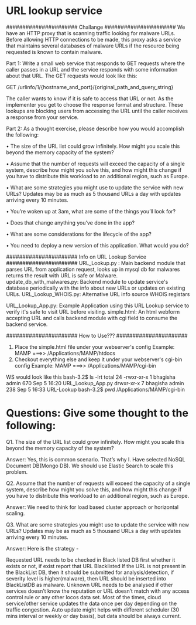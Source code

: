 # URL lookup service 

######################
Challange
######################
We have an HTTP proxy that is scanning traffic looking for malware URLs. Before allowing HTTP connections to be made, 
this proxy asks a service that maintains several databases of malware URLs if the resource being requested is known to 
contain malware.

Part 1: Write a small web service that responds to GET requests where the caller passes in a URL and the service responds
 with some information about that URL. The GET requests would look like this:

  GET /urlinfo/1/{hostname_and_port}/{original_path_and_query_string}

The caller wants to know if it is safe to access that URL or not. As the implementer you get to choose the response format 
and structure. These lookups are blocking users from accessing the URL until the caller receives a response from your service. 
  
Part 2: As a thought exercise, please describe how you would accomplish the following:

• The size of the URL list could grow infinitely. How might you scale this beyond the memory capacity of the system? 

• Assume that the number of requests will exceed the capacity of a single system, describe how might you solve this, 
and how might this change if you have to distribute this workload to an additional region, such as Europe. 

• What are some strategies you might use to update the service with new URLs? Updates may be as much as 5 thousand URLs 
a day with updates arriving every 10 minutes.

• You’re woken up at 3am, what are some of the things you’ll look for?

• Does that change anything you’ve done in the app?

• What are some considerations for the lifecycle of the app?

• You need to deploy a new version of this application. What would you do?

######################
Info on URL Lookup Service
######################
URL_Lookup.py : Main backend module that parses URL from application request, looks up in mysql db for malwares
                returns the result with URL is safe or Malware.
update_db_with_malwares.py: Backend module to update service's database periodically with the info about new URLs or 
                updates on existing URLs.
URL_Lookup_WHOIS.py: Alternative URL info source WHOIS registars

URL_Lookup_App.py: Example Application using this URL Lookup service to verify it's safe to visit URL before visiting.
simple.html:    An html webform accepting URL and calls backend module with cgi field to consume the backend service.                                

######################
How to Use???
######################
1. Place the simple.html file under your webserver's config
    Example: MAMP ===>> /Applications/MAMP/htdocs
2. Checkout everything else and keep it under your webserver's cgi-bin config
    Example: MAMP ===>> /Applications/MAMP/cgi-bin

WS would look like this
bash-3.2$ ls -lrt
total 24
-rwxr-xr-x  1 bhagisha  admin  670 Sep  5 16:20 URL_Lookup_App.py
drwxr-xr-x  7 bhagisha  admin  238 Sep  5 16:33 URL-Lookup
bash-3.2$ pwd
/Applications/MAMP/cgi-bin


Questions: Give some thought to the following:
======================================================

Q1. The size of the URL list could grow infinitely. How might you scale this beyond the memory capacity of the system? 

Answer: Yes, this is common scenario. That’s why I. Have selected NoSQL Document DB(Mongo DB). We should use Elastic Search to scale this problem.

Q2. Assume that the number of requests will exceed the capacity of a single system, describe how might you solve this, and how might this change if you have to distribute this workload to an additional region, such as Europe. 

Answer: We need to think for load based cluster approach or horizontal scaling.

Q3. What are some strategies you might use to update the service with new URLs? Updates may be as much as 5 thousand URLs a day with updates arriving every 10 minutes.

Answer: Here is the strategy -

Requested URL needs to be checked in Black listed DB first whether it exists or not, if exist report that URL Blacklisted
If the URL is not present in the BlackList DB, then it should be submitted for analysis/detection, if severity level is higher(malware), then URL should be inserted into BlackListDB as malware.
Unknown URL needs to be analysed if other services doesn’t know the reputation or URL doesn’t match with any access control rule or any other locos data set.
Most of the times, cloud service/other service updates the data once per day depending on the traffic congestion. Auto update might helps with different scheduler (30 mins interval or weekly or day basis), but data should be always current.

